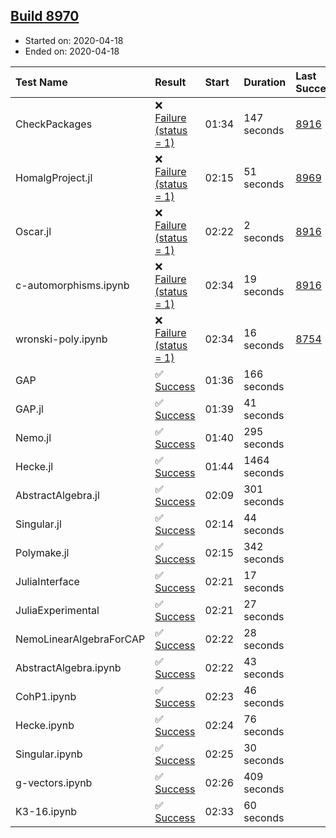 ## [Build 8970](https://oscarci.mathematik.uni-kl.de/job/oscar/8970/)

* Started on: 2020-04-18
* Ended on: 2020-04-18

| Test Name    | Result | Start | Duration | Last Success | First Failure |
|:-------------|:-------|:------|:---------|:-------------|:--------------|
| CheckPackages | ❌ [Failure (status = 1)](https://oscarci.mathematik.uni-kl.de/job/oscar/8970/artifact/logs/build-8970/CheckPackages.log) | 01:34 | 147 seconds | [8916](https://oscarci.mathematik.uni-kl.de/job/oscar/8916/) | [8920](https://oscarci.mathematik.uni-kl.de/job/oscar/8920/) |
| HomalgProject.jl | ❌ [Failure (status = 1)](https://oscarci.mathematik.uni-kl.de/job/oscar/8970/artifact/logs/build-8970/HomalgProject.jl.log) | 02:15 | 51 seconds | [8969](https://oscarci.mathematik.uni-kl.de/job/oscar/8969/) | [8970](https://oscarci.mathematik.uni-kl.de/job/oscar/8970/) |
| Oscar.jl | ❌ [Failure (status = 1)](https://oscarci.mathematik.uni-kl.de/job/oscar/8970/artifact/logs/build-8970/Oscar.jl.log) | 02:22 | 2 seconds | [8916](https://oscarci.mathematik.uni-kl.de/job/oscar/8916/) | [8920](https://oscarci.mathematik.uni-kl.de/job/oscar/8920/) |
| c-automorphisms.ipynb | ❌ [Failure (status = 1)](https://oscarci.mathematik.uni-kl.de/job/oscar/8970/artifact/logs/build-8970/c-automorphisms.ipynb.log) | 02:34 | 19 seconds | [8916](https://oscarci.mathematik.uni-kl.de/job/oscar/8916/) | [8920](https://oscarci.mathematik.uni-kl.de/job/oscar/8920/) |
| wronski-poly.ipynb | ❌ [Failure (status = 1)](https://oscarci.mathematik.uni-kl.de/job/oscar/8970/artifact/logs/build-8970/wronski-poly.ipynb.log) | 02:34 | 16 seconds | [8754](https://oscarci.mathematik.uni-kl.de/job/oscar/8754/) | [8755](https://oscarci.mathematik.uni-kl.de/job/oscar/8755/) |
| GAP | ✅ [Success](https://oscarci.mathematik.uni-kl.de/job/oscar/8970/artifact/logs/build-8970/GAP.log) | 01:36 | 166 seconds |  |  |
| GAP.jl | ✅ [Success](https://oscarci.mathematik.uni-kl.de/job/oscar/8970/artifact/logs/build-8970/GAP.jl.log) | 01:39 | 41 seconds |  |  |
| Nemo.jl | ✅ [Success](https://oscarci.mathematik.uni-kl.de/job/oscar/8970/artifact/logs/build-8970/Nemo.jl.log) | 01:40 | 295 seconds |  |  |
| Hecke.jl | ✅ [Success](https://oscarci.mathematik.uni-kl.de/job/oscar/8970/artifact/logs/build-8970/Hecke.jl.log) | 01:44 | 1464 seconds |  |  |
| AbstractAlgebra.jl | ✅ [Success](https://oscarci.mathematik.uni-kl.de/job/oscar/8970/artifact/logs/build-8970/AbstractAlgebra.jl.log) | 02:09 | 301 seconds |  |  |
| Singular.jl | ✅ [Success](https://oscarci.mathematik.uni-kl.de/job/oscar/8970/artifact/logs/build-8970/Singular.jl.log) | 02:14 | 44 seconds |  |  |
| Polymake.jl | ✅ [Success](https://oscarci.mathematik.uni-kl.de/job/oscar/8970/artifact/logs/build-8970/Polymake.jl.log) | 02:15 | 342 seconds |  |  |
| JuliaInterface | ✅ [Success](https://oscarci.mathematik.uni-kl.de/job/oscar/8970/artifact/logs/build-8970/JuliaInterface.log) | 02:21 | 17 seconds |  |  |
| JuliaExperimental | ✅ [Success](https://oscarci.mathematik.uni-kl.de/job/oscar/8970/artifact/logs/build-8970/JuliaExperimental.log) | 02:21 | 27 seconds |  |  |
| NemoLinearAlgebraForCAP | ✅ [Success](https://oscarci.mathematik.uni-kl.de/job/oscar/8970/artifact/logs/build-8970/NemoLinearAlgebraForCAP.log) | 02:22 | 28 seconds |  |  |
| AbstractAlgebra.ipynb | ✅ [Success](https://oscarci.mathematik.uni-kl.de/job/oscar/8970/artifact/logs/build-8970/AbstractAlgebra.ipynb.log) | 02:22 | 43 seconds |  |  |
| CohP1.ipynb | ✅ [Success](https://oscarci.mathematik.uni-kl.de/job/oscar/8970/artifact/logs/build-8970/CohP1.ipynb.log) | 02:23 | 46 seconds |  |  |
| Hecke.ipynb | ✅ [Success](https://oscarci.mathematik.uni-kl.de/job/oscar/8970/artifact/logs/build-8970/Hecke.ipynb.log) | 02:24 | 76 seconds |  |  |
| Singular.ipynb | ✅ [Success](https://oscarci.mathematik.uni-kl.de/job/oscar/8970/artifact/logs/build-8970/Singular.ipynb.log) | 02:25 | 30 seconds |  |  |
| g-vectors.ipynb | ✅ [Success](https://oscarci.mathematik.uni-kl.de/job/oscar/8970/artifact/logs/build-8970/g-vectors.ipynb.log) | 02:26 | 409 seconds |  |  |
| K3-16.ipynb | ✅ [Success](https://oscarci.mathematik.uni-kl.de/job/oscar/8970/artifact/logs/build-8970/K3-16.ipynb.log) | 02:33 | 60 seconds |  |  |
